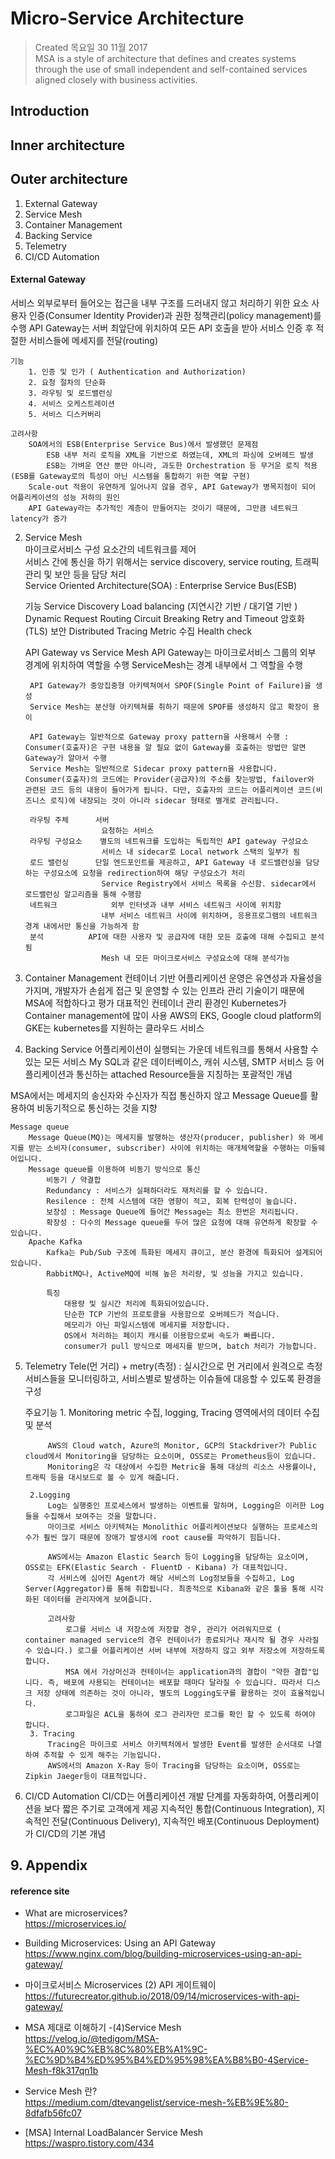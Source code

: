 # Micro-Service Architecture

>Created 목요일 30 11월 2017  
MSA is a style of architecture that defines and creates systems through the use of small independent and self-contained services aligned closely with business activities.

## Introduction

## Inner architecture

## Outer architecture
1. External Gateway  
2. Service Mesh  
3. Container Management  
4. Backing Service  
5. Telemetry  
6. CI/CD Automation  

#### External Gateway
서비스 외부로부터 들어오는 접근을 내부 구조를 드러내지 않고 처리하기 위한 요소
사용자 인증(Consumer Identity Provider)과 권한 정책관리(policy management)를 수행
API Gateway는 서버 최앞단에 위치하여 모든 API 호출을 받아 서비스 인증 후 적절한 서비스들에 메세지를 전달(routing)

	기능 
		1. 인증 및 인가 ( Authentication and Authorization)
		2. 요청 절차의 단순화
		3. 라우팅 및 로드밸런싱
		4. 서비스 오케스트레이션
		5. 서비스 디스커버리

	고려사항 
		SOA에서의 ESB(Enterprise Service Bus)에서 발생했던 문제점
			ESB 내부 처리 로직을 XML을 기반으로 하였는데, XML의 파싱에 오버헤드 발생
			ESB는 가벼운 연산 뿐만 아니라, 과도한 Orchestration 등 무거운 로직 적용(ESB를 Gateway로의 특성이 아닌 시스템을 통합하기 위한 역할 구현)
		Scale-out 적용이 유연하게 일어나지 않을 경우, API Gateway가 병목지점이 되어 어플리케이션의 성능 저하의 원인
		API Gateway라는 추가적인 계층이 만들어지는 것이기 때문에, 그만큼 네트워크 latency가 증가

2. Service Mesh  
마이크로서비스 구성 요소간의 네트워크를 제어  
서비스 간에 통신을 하기 위해서는 service discovery, service routing, 트래픽 관리 및 보안 등을 담당 처리  
Service Oriented Architecture(SOA) : Enterprise Service Bus(ESB)  
  
	기능
		Service Discovery
		Load balancing (지연시간 기반 / 대기열 기반 )
		Dynamic Request Routing
		Circuit Breaking
    Retry and Timeout
		암호화 (TLS)
		보안
    Distributed Tracing
		Metric 수집
    Health check

	API Gateway vs Service Mesh 
		API Gateway는 마이크로서비스 그룹의 외부 경계에 위치하여 역할을 수행
		ServiceMesh는 경계 내부에서 그 역할을 수행

		API Gateway가 중앙집중형 아키텍쳐여서 SPOF(Single Point of Failure)을 생성
		Service Mesh는 분산형 아키텍쳐를 취하기 때문에 SPOF를 생성하지 않고 확장이 용이

		API Gateway는 일반적으로 Gateway proxy pattern을 사용해서 수행 : Consumer(호출자)은 구현 내용을 알 필요 없이 Gateway를 호출하는 방법만 알면 Gateway가 알아서 수행
		Service Mesh는 일반적으로 Sidecar proxy pattern을 사용합니다. Consumer(호출자)의 코드에는 Provider(공급자)의 주소를 찾는방법, failover와 관련된 코드 등의 내용이 들어가게 됩니다. 다만, 호출자의 코드는 어플리케이션 코드(비즈니스 로직)에 내장되는 것이 아니라 sidecar 형태로 별개로 관리됩니다.

		라우팅 주체		서버
						요청하는 서비스
		라우팅 구성요소	별도의 네트워크를 도입하는 독립적인 API gateway 구성요소
						서비스 내 sidecar로 Local network 스택의 일부가 됨
		로드 밸런싱		단일 엔드포인트를 제공하고, API Gateway 내 로드밸런싱을 담당하는 구성요소에 요청을 redirection하여 해당 구성요소가 처리
						Service Registry에서 서비스 목록을 수신함. sidecar에서 로드밸런싱 알고리즘을 통해 수행함
		네트워크 			외부 인터넷과 내부 서비스 네트워크 사이에 위치함
						내부 서비스 네트워크 사이에 위치하며, 응용프로그램의 네트워크 경계 내에서만 통신을 가능하게 함
		분석 			API에 대한 사용자 및 공급자에 대한 모든 호출에 대해 수집되고 분석됨	
						Mesh 내 모든 마이크로서비스 구성요소에 대해 분석가능




3. Container Management
컨테이너 기반 어플리케이션 운영은 유연성과 자율성을 가지며, 개발자가 손쉽게 접근 및 운영할 수 있는 인프라 관리 기술이기 때문에 MSA에 적합하다고 평가
대표적인 컨테이너 관리 환경인 Kubernetes가 Container management에 많이 사용
AWS의 EKS, Google cloud platform의 GKE는 kubernetes를 지원하는 클라우드 서비스

4. Backing Service
어플리케이션이 실행되는 가운데 네트워크를 통해서 사용할 수 있는 모든 서비스
My SQL과 같은 데이터베이스, 캐쉬 시스템, SMTP 서비스 등 어플리케이션과 통신하는 attached Resource들을 지칭하는 포괄적인 개념

MSA에서는 메세지의 송신자와 수신자가 직접 통신하지 않고 Message Queue를 활용하여 비동기적으로 통신하는 것을 지향

	Message queue
		Message Queue(MQ)는 메세지를 발행하는 생산자(producer, publisher) 와 메세지를 받는 소비자(consumer, subscriber) 사이에 위치하는 매개체역할을 수행하는 미들웨어입니다.
		Message queue를 이용하여 비동기 방식으로 통신
			비동기 / 약결합
			Redundancy : 서비스가 실패하더라도 재처리를 할 수 있습니다.
			Resilence : 전체 시스템에 대한 영향이 적고, 회복 탄력성이 높습니다.
			보장성 : Message Queue에 들어간 Message는 최소 한번은 처리됩니다.
			확장성 : 다수의 Message queue를 두어 많은 요청에 대해 유연하게 확장할 수 있습니다.
		Apache Kafka
			Kafka는 Pub/Sub 구조에 특화된 메세지 큐이고, 분산 환경에 특화되어 설계되어있습니다.
			RabbitMQ나, ActiveMQ에 비해 높은 처리량, 및 성능을 가지고 있습니다.

			특징
				대용량 및 실시간 처리에 특화되어있습니다.
				단순한 TCP 기반의 프로토콜을 사용함으로 오버헤드가 적습니다.
				메모리가 아닌 파일시스템에 메세지를 저장합니다.
				OS에서 처리하는 페이지 캐시를 이용함으로써 속도가 빠릅니다.
				consumer가 pull 방식으로 메세지를 받으며, batch 처리가 가능합니다.

5. Telemetry
Tele(먼 거리) + metry(측정) : 실시간으로 먼 거리에서 원격으로 측정
서비스들을 모니터링하고, 서비스별로 발생하는 이슈들에 대응할 수 있도록 환경을 구성

	주요기능
		1. Monitoring
			metric 수집, logging, Tracing 영역에서의 데이터 수집 및 분석
			
			AWS의 Cloud watch, Azure의 Monitor, GCP의 Stackdriver가 Public cloud에서 Monitoring을 담당하는 요소이며, OSS로는 Prometheus등이 있습니다.
			Monitoring은 각 대상에서 수집한 Metric을 통해 대상의 리소스 사용률이나, 트래픽 등을 대시보드로 볼 수 있게 해줍니다.

		2.Logging
			Log는 실행중인 프로세스에서 발생하는 이벤트를 말하며, Logging은 이러한 Log들을 수집해서 보여주는 것을 말합니다.
			마이크로 서비스 아키텍쳐는 Monolithic 어플리케이션보다 실행하는 프로세스의 수가 훨씬 많기 때문에 장애가 발생시에 root cause를 파악하기 힘듭니다.
			
			AWS에서는 Amazon Elastic Search 등이 Logging을 담당하는 요소이며, OSS로는 EFK(Elastic Search - FluentD - Kibana) 가 대표적입니다.
			각 서비스에 심어진 Agent가 해당 서비스의 Log정보들을 수집하고, Log Server(Aggregator)를 통해 취합됩니다. 최종적으로 Kibana와 같은 툴을 통해 시각화된 데이터를 관리자에게 보여줍니다.

			고려사항
				로그를 서비스 내 저장소에 저장할 경우, 관리가 어려워지므로 ( container managed service의 경우 컨테이너가 종료되거나 재시작 될 경우 사라질 수 있습니다.) 로그를 어플리케이션 서버 내부에 저장하지 않고 외부 저장소에 저장하도록 합니다.
				MSA 에서 가상머신과 컨테이너는 application과의 결합이 "약한 결합"입니다. 즉, 배포에 사용되는 컨테이너는 배포할 때마다 달라질 수 있습니다. 따라서 디스크 저장 상태에 의존하는 것이 아니라, 별도의 Logging도구를 활용하는 것이 효율적입니다.
				로그파일은 ACL을 통하여 로그 관리자만 로그를 확인 할 수 있도록 하여야 합니다.
		3. Tracing
			Tracing은 마이크로 서비스 아키텍처에서 발생한 Event를 발생한 순서대로 나열하여 추적할 수 있게 해주는 기능입니다.
			AWS에서의 Amazon X-Ray 등이 Tracing을 담당하는 요소이며, OSS로는 Zipkin Jaeger등이 대표적입니다.

6. CI/CD Automation
CI/CD는 어플리케이션 개발 단계를 자동화하여, 어플리케이션을 보다 짧은 주기로 고객에게 제공
지속적인 통합(Continuous Integration), 지속적인 전달(Continuous Delivery), 지속적인 배포(Continuous Deployment)가 CI/CD의 기본 개념



## 9. Appendix

#### reference site

* What are microservices?  
https://microservices.io/  

+ Building Microservices: Using an API Gateway  
https://www.nginx.com/blog/building-microservices-using-an-api-gateway/  

+  마이크로서비스 Microservices (2) API 게이트웨이  
https://futurecreator.github.io/2018/09/14/microservices-with-api-gateway/  

+  MSA 제대로 이해하기 -(4)Service Mesh  
https://velog.io/@tedigom/MSA-%EC%A0%9C%EB%8C%80%EB%A1%9C-%EC%9D%B4%ED%95%B4%ED%95%98%EA%B8%B0-4Service-Mesh-f8k317qn1b  

+ Service Mesh 란?  
https://medium.com/dtevangelist/service-mesh-%EB%9E%80-8dfafb56fc07  

+ [MSA] Internal LoadBalancer Service Mesh  
https://waspro.tistory.com/434  
